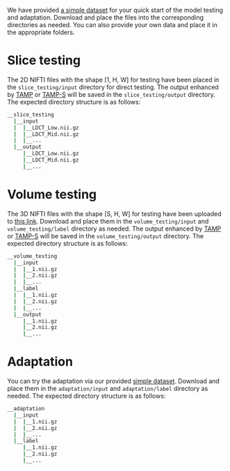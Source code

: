 We have provided [a simple dataset](https://seunic-my.sharepoint.cn/:f:/g/personal/220232198_seu_edu_cn/EjK8gleWI4JCiVfYuyLHeBkBJYqQaCq3SzfVF8M2qmwfOg?e=6oiehh) for your quick start of the model testing and adaptation. Download and place the files into the corresponding directories as needed. You can also provide your own data and place it in the appropriate folders.


# Slice testing
The 2D NIFTI files with the shape [1, H, W] for testing have been placed in the `slice_testing/input` directory for direct testing. The output enhanced by [TAMP](../README.md#31-slice-testing) or [TAMP-S](../README.md#42-slice-testing) will be saved in the `slice_testing/output` directory. The expected directory structure is as follows:

```bash
__slice_testing
  |__input
  |  |__LDCT_Low.nii.gz
  |  |__LDCT_Mid.nii.gz
  |  |__...
  |__output
     |__LDCT_Low.nii.gz
     |__LDCT_Mid.nii.gz
     |__...
```

# Volume testing
The 3D NIFTI files with the shape [S, H, W] for testing have been uploaded to [this link](https://seunic-my.sharepoint.cn/:f:/g/personal/220232198_seu_edu_cn/EtcfNaDy40lLt-tckD_lfJQBDWixEfxpYpUU-76f93jt7Q?e=qh42Yo). Download and place them in the `volume_testing/input` and `volume_testing/label` directory as needed. The output enhanced by [TAMP](../README.md#32-volume-testing) or [TAMP-S](../README.md#43-volume-testing) will be saved in the `volume_testing/output` directory. The expected directory structure is as follows:

```bash
__volume_testing
  |__input
  |  |__1.nii.gz
  |  |__2.nii.gz
  |  |__...
  |__label
  |  |__1.nii.gz
  |  |__2.nii.gz
  |  |__...
  |__output
     |__1.nii.gz
     |__2.nii.gz
     |__...
```

# Adaptation
You can try the adaptation via our provided [simple dataset](https://seunic-my.sharepoint.cn/:f:/g/personal/220232198_seu_edu_cn/EjK8gleWI4JCiVfYuyLHeBkBJYqQaCq3SzfVF8M2qmwfOg?e=6oiehh). Download and place them in the `adaptation/input` and `adaptation/label` directory as needed. The expected directory structure is as follows:
```bash
__adaptation
  |__input
  |  |__1.nii.gz
  |  |__2.nii.gz
  |  |__...
  |__label
     |__1.nii.gz
     |__2.nii.gz
     |__...
```
